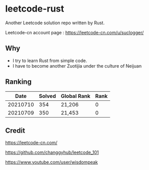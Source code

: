 # leetcode-rust

Another Leetcode solution repo written by Rust.

Leetcode-cn account page :  https://leetcode-cn.com/u/suclogger/



## Why

* I try to learn Rust from simple code.
* I have to become another Zuotijia under the culture of Neijuan


## Ranking

|Date|Solved|Global Rank|Rank|
|----|----|----|----|
|20210710|354|21,206|0|
|20210709|350|21,453|0|


## Credit

https://leetcode-cn.com/

https://github.com/changgyhub/leetcode_101

https://www.youtube.com/user/wisdompeak